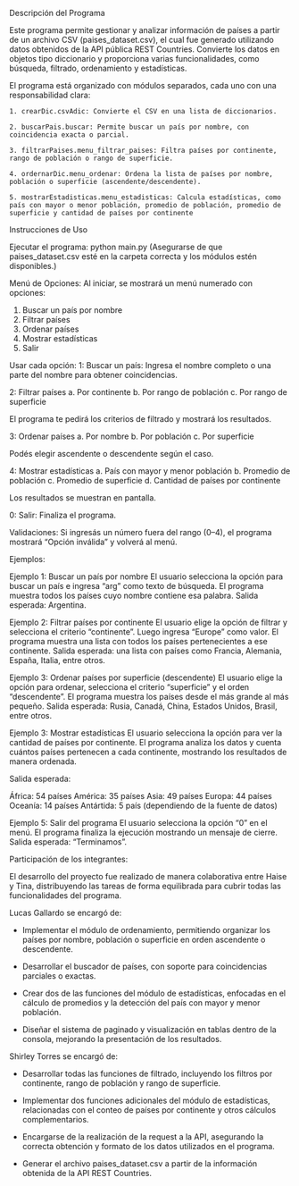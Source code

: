 Descripción del Programa

Este programa permite gestionar y analizar información de países a partir de un archivo CSV (paises_dataset.csv), el cual fue generado utilizando datos obtenidos de la API pública REST Countries.
Convierte los datos en objetos tipo diccionario y proporciona varias funcionalidades, como búsqueda, filtrado, ordenamiento y estadísticas.

El programa está organizado con módulos separados, cada uno con una responsabilidad clara:

    1. crearDic.csvAdic: Convierte el CSV en una lista de diccionarios.

    2. buscarPais.buscar: Permite buscar un país por nombre, con coincidencia exacta o parcial.

    3. filtrarPaises.menu_filtrar_paises: Filtra países por continente, rango de población o rango de superficie.

    4. ordernarDic.menu_ordenar: Ordena la lista de países por nombre, población o superficie (ascendente/descendente).

    5. mostrarEstadisticas.menu_estadisticas: Calcula estadísticas, como país con mayor o menor población, promedio de población, promedio de superficie y cantidad de países por continente

Instrucciones de Uso

Ejecutar el programa:
python main.py
(Asegurarse de que paises_dataset.csv esté en la carpeta correcta y los módulos estén disponibles.)

Menú de Opciones:
Al iniciar, se mostrará un menú numerado con opciones:

1. Buscar un país por nombre
2. Filtrar países
3. Ordenar países
4. Mostrar estadísticas
0. Salir

Usar cada opción:
1: Buscar un país: Ingresa el nombre completo o una parte del nombre para obtener coincidencias.

2: Filtrar países
    a. Por continente
    b. Por rango de población
    c. Por rango de superficie

El programa te pedirá los criterios de filtrado y mostrará los resultados.

3: Ordenar países
    a. Por nombre
    b. Por población
    c. Por superficie

Podés elegir ascendente o descendente según el caso.

4: Mostrar estadísticas
    a. País con mayor y menor población
    b. Promedio de población
    c. Promedio de superficie
    d. Cantidad de países por continente

Los resultados se muestran en pantalla.

0: Salir:  Finaliza el programa.

Validaciones: Si ingresás un número fuera del rango (0–4), el programa mostrará “Opción inválida” y volverá al menú.

Ejemplos: 

Ejemplo 1: Buscar un país por nombre
El usuario selecciona la opción para buscar un país e ingresa “arg” como texto de búsqueda.
El programa muestra todos los países cuyo nombre contiene esa palabra.
Salida esperada: Argentina.

Ejemplo 2: Filtrar países por continente
El usuario elige la opción de filtrar y selecciona el criterio “continente”.
Luego ingresa “Europe” como valor.
El programa muestra una lista con todos los países pertenecientes a ese continente.
Salida esperada: una lista con países como Francia, Alemania, España, Italia, entre otros.

Ejemplo 3: Ordenar países por superficie (descendente)
El usuario elige la opción para ordenar, selecciona el criterio “superficie” y el orden “descendente”.
El programa muestra los países desde el más grande al más pequeño.
Salida esperada:
Rusia, Canadá, China, Estados Unidos, Brasil, entre otros.

Ejemplo 3: Mostrar estadísticas
El usuario selecciona la opción para ver la cantidad de países por continente.
El programa analiza los datos y cuenta cuántos países pertenecen a cada continente, mostrando los resultados de manera ordenada.

Salida esperada:

África: 54 países
América: 35 países
Asia: 49 países
Europa: 44 países
Oceanía: 14 países
Antártida: 5 país (dependiendo de la fuente de datos)

Ejemplo 5: Salir del programa
El usuario selecciona la opción “0” en el menú.
El programa finaliza la ejecución mostrando un mensaje de cierre.
Salida esperada: “Terminamos”.

Participación de los integrantes: 

El desarrollo del proyecto fue realizado de manera colaborativa entre Haise y Tina, distribuyendo las tareas de forma equilibrada para cubrir todas las funcionalidades del programa.

Lucas Gallardo se encargó de:

- Implementar el módulo de ordenamiento, permitiendo organizar los países por nombre, población o superficie en orden ascendente o descendente.

- Desarrollar el buscador de países, con soporte para coincidencias parciales o exactas.

- Crear dos de las funciones del módulo de estadísticas, enfocadas en el cálculo de promedios y la detección del país con mayor y menor población.

- Diseñar el sistema de paginado y visualización en tablas dentro de la consola, mejorando la presentación de los resultados.

Shirley Torres se encargó de:

- Desarrollar todas las funciones de filtrado, incluyendo los filtros por continente, rango de población y rango de superficie.

- Implementar dos funciones adicionales del módulo de estadísticas, relacionadas con el conteo de países por continente y otros cálculos complementarios.
 
- Encargarse de la realización de la request a la API, asegurando la correcta obtención y formato de los datos utilizados en el programa.

- Generar el archivo paises_dataset.csv a partir de la información obtenida de la API REST Countries.